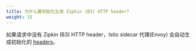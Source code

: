 ```yaml
---
title: 为什么要初始化生成 Zipkin (B3) HTTP header?
weight: 15
---
```


如果请求中没有 Zipkin (B3) HTTP header，Istio sidecar 代理(Envoy) 会自动生成初始化的 [headers](https://www.envoyproxy.io/docs/envoy/latest/configuration/http/http_conn_man/headers#x-request-id)。
